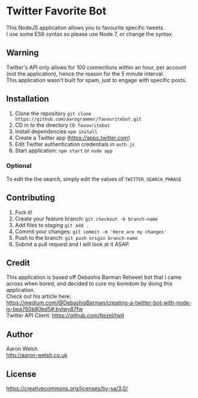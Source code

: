 # Twitter Favorite Bot
This NodeJS application allows you to favourite specific tweets.  
I use some ES6 syntax so please use Node 7, or change the syntax.
## Warning 
Twitter's API only allows for 100 connections within an hour, per account (not the application), hence the reason for the 5 minute interval.  
This application wasn't built for spam, just to engage with specific posts.

## Installation
1. Clone the repository `git clone https://github.com/aarogrammer/favouritebot.git`  
2. CD in to the directory `CD favouritebot`  
3. Install dependencies `npm install`  
4. Create a Twitter app (https://apps.twitter.com)
5. Edit Twitter authentication credentials in `auth.js`  
6. Start application: `npm start` or `node app`  

### Optional
To edit the the search, simply edit the values of `TWITTER_SEARCH_PHRASE`

## Contributing
1. Fork it!
2. Create your feature branch: `git checkout -b branch-name`  
3. Add files to staging `git add .`  
4. Commit your changes: `git commit -m 'Here are my changes'`  
5. Push to the branch: `git push origin branch-name`  
6. Submit a pull request and I will look at it ASAP.  

## Credit
This application is based off Debashis Barman Retweet bot that I came across when bored, and decided to cure my boredom by doing this application.  
Check out his article here: https://medium.com/@DebashisBarman/creating-a-twitter-bot-with-node-js-bea760b80bd5#.bylwy87fw  
Twitter API Client: https://github.com/ttezel/twit

## Author
Aaron Welsh  
http://aaron-welsh.co.uk

## License
https://creativecommons.org/licenses/by-sa/3.0/
